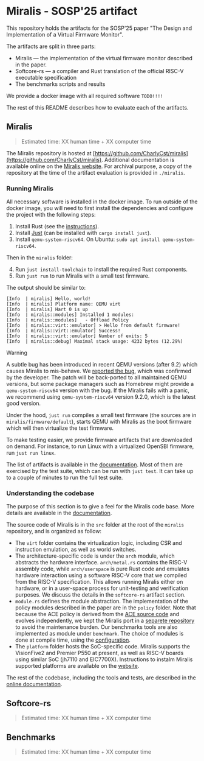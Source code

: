 # Miralis - SOSP'25 artifact

This repository holds the artifacts for the SOSP'25 paper "The Design and Implementation of a Virtual Firmware Monitor".

The artifacts are split in three parts:
- Miralis — the implementation of the virtual firmware monitor described in the paper.
- Softcore-rs — a compiler and Rust translation of the official RISC-V executable specification
- The benchmarks scripts and results

We provide a docker image with all required software `TODO!!!!`

The rest of this README describes how to evaluate each of the artifacts.

## Miralis

> Estimated time: XX human time + XX computer time

The Miralis repository is hosted at [https://github.com/CharlyCst/miralis](https://github.com/CharlyCst/miralis).
Additional documentation is available online on the [Miralis website](https://miralis-firmware.github.io/docs/introduction).
For archival purpose, a copy of the repository at the time of the artifact evaluation is provided in `./miralis`.

### Running Miralis

All necessary software is installed in the docker image.
To run outside of the docker image, you will need to first install the dependencies and configure the project with the following steps:

1. Install Rust (see the [instructions](https://rust-lang.org/tools/install)).
2. Install [Just](https://github.com/casey/just) (can be installed with `cargo install just`).
3. Install `qemu-system-riscv64`. On Ubuntu: `sudo apt install qemu-system-riscv64`.

Then in the `miralis` folder:  

4. Run `just install-toolchain` to install the required Rust components.
5. Run `just run` to run Miralis with a small test firmware.

The output should be similar to:

```
[Info  | miralis] Hello, world!
[Info  | miralis] Platform name: QEMU virt
[Info  | miralis] Hart 0 is up
[Info  | miralis::modules] Installed 1 modules:
[Info  | miralis::modules]   - Offload Policy
[Info  | miralis::virt::emulator] > Hello from default firmware!
[Info  | miralis::virt::emulator] Success!
[Info  | miralis::virt::emulator] Number of exits: 5
[Info  | miralis::debug] Maximal stack usage: 4232 bytes (12.29%)
```

> [!WARNING] 
> A subtle bug has been introduced in recent QEMU versions (after 9.2) which causes Miralis to mis-behave. We [reported the bug](https://gitlab.com/qemu-project/qemu/-/issues/3020), which was confirmed by the developer. The patch will be back-ported to all maintained QEMU versions, but some package managers such as Homebrew might provide a `qemu-system-riscv64` version with the bug.
> If the Miralis fails with a panic, we recommend using `qemu-system-riscv64` version 9.2.0, which is the latest good version.

Under the hood, `just run` compiles a small test firmware (the sources are in `miralis/firmware/default`), starts QEMU with Miralis as the boot firmware which will then virtualize the test firmware.

To make testing easier, we provide firmware artifacts that are downloaded on demand. For instance, to run Linux with a virtualized OpenSBI firmware, run `just run linux`.

The list of artifacts is available in the [documentation](https://miralis-firmware.github.io/docs/artifacts). Most of them are exercised by the test suite, which can be run with `just test`. It can take up to a couple of minutes to run the full test suite.

### Understanding the codebase

The purpose of this section is to give a feel for the Miralis code base.
More details are available in the [documentation](https://miralis-firmware.github.io/docs/overview).

The source code of Miralis is in the `src` folder at the root of the `miralis` repository, and is organized as follow:
- The `virt` folder contains the virtualization logic, including CSR and instruction emulation, as well as world switches.
- The architecture-specific code is under the `arch` module, which abstracts the hardware interface.
  `arch/metal.rs` contains the RISC-V assembly code, while `arch/userspace` is pure Rust code and emulates hardware interaction using a software RISC-V core that we compiled from the RISC-V specification. This allows running Miralis either on hardware, or in a user-space process for unit-testing and verification purposes.
  We discuss the details in the `softcore-rs` artifact section.
- `module.rs` defines the module abstraction.
  The implementation of the policy modules described in the paper are in the `policy` folder.
  Note that because the ACE policy is derived from the [ACE source code](https://github.com/IBM/ACE-RISCV) and evolves independently, we kept the Miralis port in a [separete repository](https://github.com/epfl-dcsl/miralis-ace) to avoid the maintenance burden.
  Our benchmarks tools are also implemented as module under `benchmark`.
  The choice of modules is done at compile time, using the [configuration](https://miralis-firmware.github.io/docs/configuration).
- The `platform` folder hosts the SoC-specific code.
  Miralis supports the VisionFive2 and Premier P550 at present, as well as RISC-V boards using similar SoC (jh7110 and EIC7700X).
  Instructions to instalm Miralis supported platforms are available on the [website](https://miralis-firmware.github.io/docs/platforms).

The rest of the codebase, including the tools and tests, are described in the [online documentation](https://miralis-firmware.github.io/docs/overview).

## Softcore-rs

> Estimated time: XX human time + XX computer time


## Benchmarks

> Estimated time: XX human time + XX computer time


